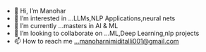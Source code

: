 - 👋 Hi, I’m Manohar
- 👀 I’m interested in ...LLMs,NLP Applications,neural nets
- 🌱 I’m currently  ...masters in AI & ML
- 💞️ I’m looking to collaborate on ...ML,Deep Learning,nlp projects
- 📫 How to reach me ...manoharnimiditalli001@gmail.com

<!---
manuume/manuume is a ✨ special ✨ repository because its `README.md` (this file) appears on your GitHub profile.
You can click the Preview link to take a look at your changes.
--->
